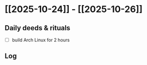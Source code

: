 # [[2025-10-24]] -  [[2025-10-26]]

## Daily deeds & rituals


- [ ] build Arch Linux for 2 hours

## Log